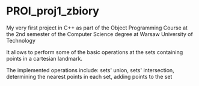 # PROI_proj1_zbiory
My very first project in C++ as part of the Object Programming Course at the 2nd semester of the Computer Science degree at Warsaw University of Technology

It allows to perform some of the basic operations at the sets containing points in a cartesian landmark.

The implemented operations include: sets' union, sets' intersection, determining the nearest points in each set, adding points to the set

